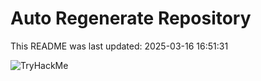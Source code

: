 # Auto Regenerate Repository

This README was last updated: 2025-03-16 16:51:31

 ![TryHackMe](https://tryhackme.com/badge/533634)
